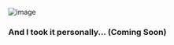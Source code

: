![image](https://github.com/gauravreddy08/null/assets/57211163/6cecfc61-428d-4495-b432-58e98b3b8384)

### And I took it personally... (Coming Soon)
